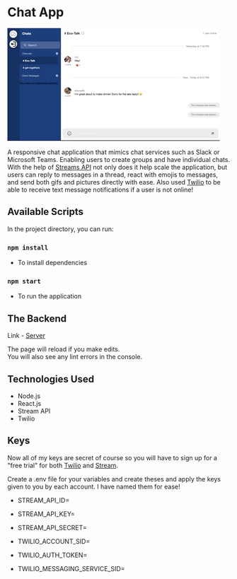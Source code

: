 # Chat App

![Demo Gif](gif/ChatApp.gif)

A responsive chat application that mimics chat services such as Slack or Microsoft Teams. Enabling users to create groups and have individual chats. With the help of [Streams API](https://getstream.io/) not only does it help scale the application, but users can reply to messages in a thread, react with emojis to messages, and send both gifs and pictures directly with ease. Also used [Twilio](https://www.twilio.com/) to be able to receive text message notifications if a user is not online!

## Available Scripts

In the project directory, you can run:

### `npm install`

- To install dependencies

### `npm start`

- To run the application

## The Backend

Link - [Server](https://github.com/Johnnie71/RMserver)

The page will reload if you make edits.\
You will also see any lint errors in the console.

## Technologies Used

- Node.js
- React.js
- Stream API
- Twilio

## Keys

Now all of my keys are secret of course so you will have to sign up for a "free trial" for both [Twilio](https://www.twilio.com/) and [Stream](https://getstream.io/).

Create a .env file for your variables and create theses and apply the keys given to you by each account. I have named them for ease!

- STREAM_API_ID=
- STREAM_API_KEY=
- STREAM_API_SECRET=

- TWILIO_ACCOUNT_SID=
- TWILIO_AUTH_TOKEN=
- TWILIO_MESSAGING_SERVICE_SID=
